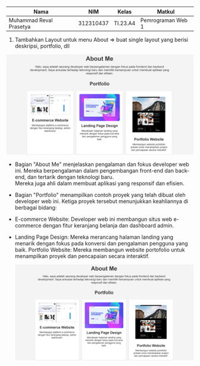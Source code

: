 | Nama                    | NIM        | Kelas   | Matkul            |
|-------------------------|------------|---------|-------------------|
| Muhammad Reval Prasetya | 312310437  | TI.23.A4| Pemrograman Web 1 |


1. Tambahkan Layout untuk menu About
=> buat single layout yang berisi deskripsi, portfolio, dll

![alt text](https://github.com/Reval2703/Lab4Web/blob/main/Screenshot%202024-10-22%20200142.png)
- Bagian "About Me" menjelaskan pengalaman dan fokus developer web ini. Mereka berpengalaman dalam pengembangan front-end dan back-end, dan tertarik dengan teknologi baru.     
  Mereka juga ahli dalam membuat aplikasi yang responsif dan efisien.
- Bagian "Portfolio" menampilkan contoh proyek yang telah dibuat oleh developer web ini. Ketiga proyek tersebut menunjukkan keahliannya di berbagai bidang:
- E-commerce Website: Developer web ini membangun situs web e-commerce dengan fitur keranjang belanja dan dashboard admin.
- Landing Page Design: Mereka merancang halaman landing yang menarik dengan fokus pada konversi dan pengalaman pengguna yang baik.
  Portfolio Website: Mereka membangun website portofolio untuk menampilkan proyek dan pencapaian secara interaktif.

  ![alt text](https://github.com/Reval2703/Lab4Web/blob/main/Screenshot%202024-10-22%20200142.png)
